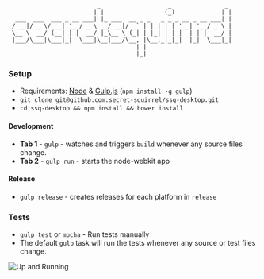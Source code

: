 ```
                         _                   _               _ 
                        | |                 (_)             | |
  ___  ___  ___ _ __ ___| |_ ___  __ _ _   _ _ _ __ _ __ ___| |
 / __|/ _ \/ __| '__/ _ \ __/ __|/ _` | | | | | '__| '__/ _ \ |
 \__ \  __/ (__| | |  __/ |_\__ \ (_| | |_| | | |  | | |  __/ |
 |___/\___|\___|_|  \___|\__|___/\__, |\__,_|_|_|  |_|  \___|_|
                                    | |                        
                                    |_|                        
```

### Setup

* Requirements: [Node](http://nodejs.org/) & [Gulp.js](http://gulpjs.com/) (`npm install -g gulp`)
* `git clone git@github.com:secret-squirrel/ssq-desktop.git`
* `cd ssq-desktop && npm install && bower install`

#### Development 

* **Tab 1** - `gulp` - watches and triggers `build` whenever any source files change.
* **Tab 2** - `gulp run` - starts the node-webkit app

#### Release

* `gulp release` - creates releases for each platform in `release`

### Tests

* `gulp test` or `mocha` - Run tests manually
* The default `gulp` task will run the tests whenever any source or test files change.

![Up and Running](http://i.imgur.com/xVU4DMa.png)
